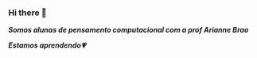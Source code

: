 ### Hi there 👋

<b><i>Somos alunas de pensamento computacional com a prof Arianne Brao
  
Estamos aprendendo&#128151;
